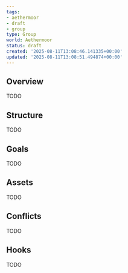 ```yaml
---
tags:
- aethermoor
- draft
- group
type: Group
world: Aethermoor
status: draft
created: '2025-08-11T13:08:46.141335+00:00'
updated: '2025-08-11T13:08:51.494874+00:00'
---
```



## Overview

TODO
## Structure

TODO
## Goals

TODO
## Assets

TODO
## Conflicts

TODO
## Hooks

TODO
